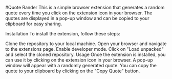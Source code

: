 #Quote Rander
This is a simple browser extension that generates a random quote every time you click on the extension icon in your browser. The quotes are displayed in a pop-up window and can be copied to your clipboard for easy sharing.

Installation
To install the extension, follow these steps:

Clone the repository to your local machine.
Open your browser and navigate to the extensions page.
Enable developer mode.
Click on "Load unpacked" and select the cloned repository.
Usage
Once the extension is installed, you can use it by clicking on the extension icon in your browser. A pop-up window will appear with a randomly generated quote. You can copy the quote to your clipboard by clicking on the "Copy Quote" button.
